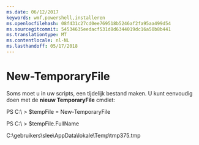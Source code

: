 ```yaml
---
ms.date: 06/12/2017
keywords: wmf,powershell,installeren
ms.openlocfilehash: 08f431c27cd0ee769518b5246af2fa95aa499d54
ms.sourcegitcommit: 54534635eedacf531d8d6344019dc16a50b8b441
ms.translationtype: MT
ms.contentlocale: nl-NL
ms.lasthandoff: 05/17/2018
---
```

# <a name="new-temporaryfile"></a>New-TemporaryFile
Soms moet u in uw scripts, een tijdelijk bestand maken. U kunt eenvoudig doen met de **nieuw TemporaryFile** cmdlet:

PS C:\\ &gt; $tempFile = New-TemporaryFile

PS C:\\ &gt; $tempFile.FullName

C:\\gebruikers\\slee\\AppData\\lokale\\Temp\\tmp375.tmp
